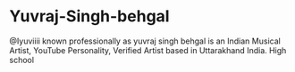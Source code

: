 # Yuvraj-Singh-behgal
@Iyuviiii known professionally as yuvraj singh behgal  is an Indian Musical Artist, YouTube Personality, Verified Artist based in Uttarakhand India. High school
